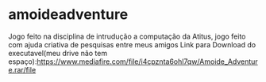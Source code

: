 # amoideadventure
Jogo feito na disciplina de intrudução a computação da Atitus, jogo feito com ajuda criativa de pesquisas entre meus amigos
Link para Download do executavel(meu drive não tem espaço):https://www.mediafire.com/file/i4cpznta6ohl7qw/Amoide_Adventure.rar/file
